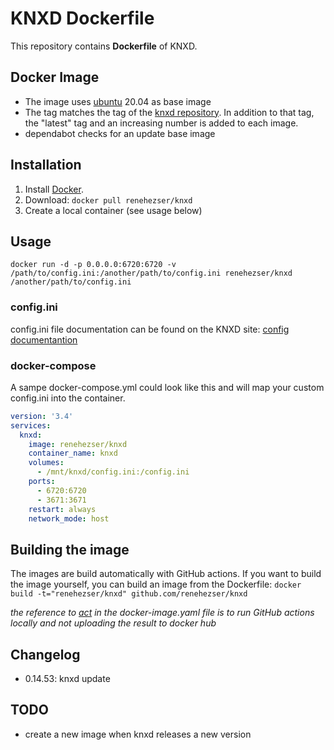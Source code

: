 # KNXD Dockerfile


This repository contains **Dockerfile** of KNXD.

## Docker Image

* The image uses [ubuntu](https://hub.docker.com/_/ubuntu) 20.04 as base image
* The tag matches the tag of the [knxd repository](https://github.com/knxd/knxd/tags). In addition to that tag, the "latest" tag and an increasing number is added to each image.
* dependabot checks for an update base image


## Installation
1. Install [Docker](https://www.docker.com/).
2. Download: `docker pull renehezser/knxd`
3. Create a local container (see usage below)

## Usage

    docker run -d -p 0.0.0.0:6720:6720 -v /path/to/config.ini:/another/path/to/config.ini renehezser/knxd /another/path/to/config.ini

### config.ini

config.ini file documentation can be found on the KNXD site: 
[config documentantion](https://github.com/knxd/knxd/blob/master/doc/inifile.rst)

### docker-compose
A sampe docker-compose.yml could look like this and will map your custom config.ini into the container.

```yaml
version: '3.4'
services:
  knxd:
    image: renehezser/knxd
    container_name: knxd
    volumes:
      - /mnt/knxd/config.ini:/config.ini
    ports:
      - 6720:6720
      - 3671:3671
    restart: always
    network_mode: host
```

## Building the image
The images are build automatically with GitHub actions. If you want to build the image yourself, you can build an image from the Dockerfile: `docker build -t="renehezser/knxd" github.com/renehezser/knxd`

*the reference to [act](https://github.com/nektos/act) in the docker-image.yaml file is to run GitHub actions locally and not uploading the result to docker hub*

## Changelog

- 0.14.53: knxd update

## TODO
- create a new image when knxd releases a new version